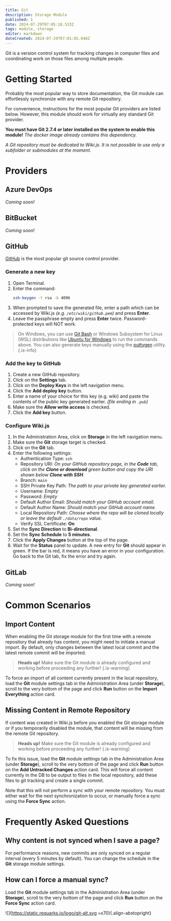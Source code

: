 ```yaml
---
title: Git
description: Storage Module
published: 1
date: 2024-07-29T07:05:18.533Z
tags: module, storage
editor: markdown
dateCreated: 2024-07-29T07:01:05.048Z
---
```


Git is a version control system for tracking changes in computer files and coordinating work on those files among multiple people.

# Getting Started

Probably the most popular way to store documentation, the Git module can effortlessly synchronize with any remote Git repository.

For convenience, instructions for the most popular Git providers are listed below. However, this module should work for virtually any standard Git provider.

**You must have Git 2.7.4 or later installed on the system to enable this module!**
*The docker image already contains this dependency.*

*A Git repository must be dedicated to Wiki.js. It is not possible to use only a subfolder or submodules at the moment.*

# Providers

## Azure DevOps

*Coming soon!*

## BitBucket

*Coming soon!*

## GitHub

[GitHub](https://www.github.com) is the most popular git source control provider.

### Generate a new key

1. Open Terminal.
2. Enter the command:
   ```bash
   ssh-keygen -t rsa -b 4096
	 ```
3. When prompted to save the generated file, enter a path which can be accessed by Wiki.js *(e.g. `/etc/wiki/github.pem`)* and press **Enter**.
4. Leave the passphrase empty and press **Enter** twice. Password-protected keys will NOT work.

> On Windows, you can use [Git Bash](https://git-scm.com/download/win) or Windows Subsystem for Linux (WSL) distributions like [Ubuntu for Windows](https://www.microsoft.com/en-us/p/ubuntu/9nblggh4msv6) to run the commands above. You can also generate keys manually using the [puttygen](https://www.ssh.com/ssh/putty/download) utility.
{.is-info}

### Add the key to GitHub

1. Create a new GitHub repository.
2. Click on the **Settings** tab.
3. Click on the **Deploy Keys** in the left navigation menu.
4. Click the **Add deploy key** button.
5. Enter a name of your choice for this key (e.g. wiki) and paste the contents of the public key generated earlier. *(file ending in `.pub`)*
6. Make sure the **Allow write access** is checked.
7. Click the **Add key** button.

### Configure Wiki.js

1. In the Administration Area, click on **Storage** in the left navigation menu.
2. Make sure the **Git** storage target is checked.
3. Click on the **Git** tab.
4. Enter the following settings:
   - Authentication Type: `ssh`
   - Repository URI: *On your GitHub repository page, in the **Code** tab, click on the **Clone or download** green button and copy the URI shown below **Clone with SSH**.*
   - Branch: `main`
   - SSH Private Key Path: *The path to your private key generated earlier.*
   - Username: *Empty*
   - Password: *Empty*
   - Default Author Email: *Should match your GitHub account email.*
   - Default Author Name: *Should match your GitHub account name.*
   - Local Repository Path: *Choose where the repo will be cloned locally or leave the default `./data/repo` value.*
   - Verify SSL Certificate: **On**
5. Set the **Sync Direction** to **Bi-directional**.
6. Set the **Sync Schedule** to **5 minutes**.
7. Click the **Apply Changes** button at the top of the page.
8. Wait for the **Status** panel to update. A new entry for **Git** should appear in green. If the bar is red, it means you have an error in your configuration. Go back to the Git tab, fix the error and try again.

## GitLab

*Coming soon!*

# Common Scenarios

## Import Content

When enabling the Git storage module for the first time with a remote repository that already has content, you might need to initiate a manual import. By default, only changes between the latest local commit and the latest remote commit will be imported.

> **Heads up!** Make sure the Git module is already configured and working before proceeding any further!
{.is-warning}

To force an import of all content currently present in the local repository, load the **Git** module settings tab in the Administration Area (under **Storage**), scroll to the very bottom of the page and click **Run** button on the **Import Everything** action card.

## Missing Content in Remote Repository

If content was created in Wiki.js before you enabled the Git storage module or if you temporarily disabled the module, that content will be missing from the remote Git repository.

> **Heads up!** Make sure the Git module is already configured and working before proceeding any further!
{.is-warning}

To fix this issue, load the **Git** module settings tab in the Administration Area (under **Storage**), scroll to the very bottom of the page and click **Run** button on the **Add Untracked Changes** action card. This will force all content currently in the DB to be output to files in the local repository, add these files to git tracking and create a single commit.

Note that this will not perform a sync with your remote repository. You must either wait for the next synchronization to occur, or manually force a sync using the **Force Sync** action.

# Frequently Asked Questions

## Why content is not synced when I save a page?

For performance reasons, new commits are only synced on a regular interval (every 5 minutes by default). You can change the schedule in the **Git** storage module settings.

## How can I force a manual sync?

Load the **Git** module settings tab in the Administration Area (under **Storage**), scroll to the very bottom of the page and click **Run** button on the **Force Sync** action card.

![](https://static.requarks.io/logo/git-alt.svg =x70){.align-abstopright}
